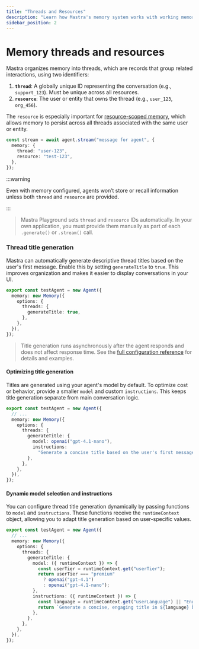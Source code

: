 ```yaml
---
title: "Threads and Resources"
description: "Learn how Mastra's memory system works with working memory, conversation history, and semantic recall."
sidebar_position: 2
---
```


# Memory threads and resources

Mastra organizes memory into threads, which are records that group related interactions, using two identifiers:

1. **`thread`**: A globally unique ID representing the conversation (e.g., `support_123`). Must be unique across all resources.
2. **`resource`**: The user or entity that owns the thread (e.g., `user_123`, `org_456`).

The `resource` is especially important for [resource-scoped memory](./working-memory#resource-scoped-memory-default), which allows memory to persist across all threads associated with the same user or entity.

```typescript {4} showLineNumbers
const stream = await agent.stream("message for agent", {
  memory: {
    thread: "user-123",
    resource: "test-123",
  },
});
```

:::warning

Even with memory configured, agents won’t store or recall information unless both `thread` and `resource` are provided.

:::

> Mastra Playground sets `thread` and `resource` IDs automatically. In your own application, you must provide them manually as part of each `.generate()` or `.stream()` call.

### Thread title generation

Mastra can automatically generate descriptive thread titles based on the user's first message. Enable this by setting `generateTitle` to `true`. This improves organization and makes it easier to display conversations in your UI.

```typescript {3-7} showLineNumbers
export const testAgent = new Agent({
  memory: new Memory({
    options: {
      threads: {
        generateTitle: true,
      },
    },
  }),
});
```

> Title generation runs asynchronously after the agent responds and does not affect response time. See the [full configuration reference](/docs/reference/memory) for details and examples.

#### Optimizing title generation

Titles are generated using your agent's model by default. To optimize cost or behavior, provide a smaller `model` and custom `instructions`. This keeps title generation separate from main conversation logic.

```typescript {5-9} showLineNumbers
export const testAgent = new Agent({
  // ...
  memory: new Memory({
    options: {
      threads: {
        generateTitle: {
          model: openai("gpt-4.1-nano"),
          instructions:
            "Generate a concise title based on the user's first message",
        },
      },
    },
  }),
});
```

#### Dynamic model selection and instructions

You can configure thread title generation dynamically by passing functions to `model` and `instructions`. These functions receive the `runtimeContext` object, allowing you to adapt title generation based on user-specific values.

```typescript {7-16} showLineNumbers
export const testAgent = new Agent({
  // ...
  memory: new Memory({
    options: {
      threads: {
        generateTitle: {
          model: ({ runtimeContext }) => {
            const userTier = runtimeContext.get("userTier");
            return userTier === "premium"
              ? openai("gpt-4.1")
              : openai("gpt-4.1-nano");
          },
          instructions: ({ runtimeContext }) => {
            const language = runtimeContext.get("userLanguage") || "English";
            return `Generate a concise, engaging title in ${language} based on the user's first message.`;
          },
        },
      },
    },
  }),
});
```
